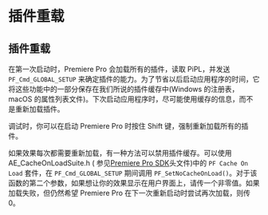 # 插件重载

## 插件重载

在第一次启动时，Premiere Pro 会加载所有的插件，读取 PiPL，并发送 `PF_Cmd_GLOBAL_SETUP` 来确定插件的能力。为了节省以后启动应用程序的时间，它将这些功能中的一部分保存在我们所说的插件缓存中(Windows 的注册表，macOS 的属性列表文件)。下次启动应用程序时，尽可能使用缓存的信息，而不是重新加载插件。

调试时，你可以在启动 Premiere Pro 时按住 Shift 键，强制重新加载所有的插件。

如果效果每次都需要重新加载，有一种方法可以禁用插件缓存。可以使用 AE_CacheOnLoadSuite.h ( 参见[Premiere Pro SDK](http://ppro-plugin-sdk.aenhancers.com/)头文件)中的 `PF Cache On Load` 套件，在 `PF_Cmd_GLOBAL_SETUP` 期间调用 `PF_SetNoCacheOnLoad()`。对于该函数的第二个参数，如果想让你的效果显示在用户界面上，请传一个非零值。如果加载失败，但仍然希望 Premiere Pro 在下一次重新启动时尝试再次加载，则传0。
